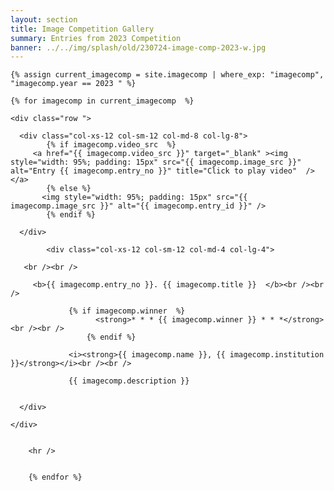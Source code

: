 ```yaml
---
layout: section
title: Image Competition Gallery
summary: Entries from 2023 Competition
banner: ../../img/splash/old/230724-image-comp-2023-w.jpg
---
```


<section id="service">
  <div class="container">
	
    {% assign current_imagecomp = site.imagecomp | where_exp: "imagecomp", "imagecomp.year == 2023 " %}

    {% for imagecomp in current_imagecomp  %}
	
	<div class="row ">	

      <div class="col-xs-12 col-sm-12 col-md-8 col-lg-8">
			{% if imagecomp.video_src  %}
         <a href="{{ imagecomp.video_src }}" target="_blank" ><img style="width: 95%; padding: 15px" src="{{ imagecomp.image_src }}" alt="Entry {{ imagecomp.entry_no }}" title="Click to play video"  /></a>
			{% else %}
	       <img style="width: 95%; padding: 15px" src="{{ imagecomp.image_src }}" alt="{{ imagecomp.entry_id }}" />
			{% endif %}
			
      </div>
			
			<div class="col-xs-12 col-sm-12 col-md-4 col-lg-4">
        
       <br /><br />
  
  		 <b>{{ imagecomp.entry_no }}. {{ imagecomp.title }}  </b><br /><br />
			 
			     {% if imagecomp.winner  %}
					   <strong>* * * {{ imagecomp.winner }} * * *</strong><br /><br />
					 {% endif %}

			     <i><strong>{{ imagecomp.name }}, {{ imagecomp.institution }}</strong></i><br /><br />
  
 		 		 {{ imagecomp.description }}
 

      </div>
			
    </div>	
	
	
		<hr />
		
		
		{% endfor %}
		
	
		
	
			
		
  </div>
</section>

